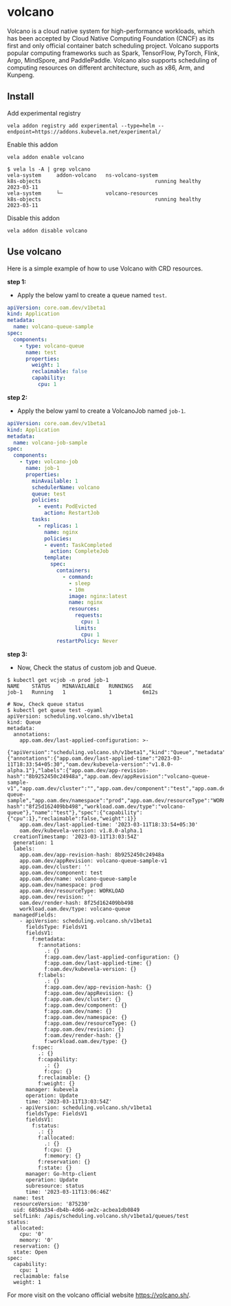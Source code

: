 # volcano

Volcano is a cloud native system for high-performance workloads, which has been accepted by Cloud Native Computing Foundation (CNCF) as its first and only official container batch scheduling project. Volcano supports popular computing frameworks such as Spark, TensorFlow, PyTorch, Flink, Argo, MindSpore, and PaddlePaddle. Volcano also supports scheduling of computing resources on different architecture, such as x86, Arm, and Kunpeng.

## Install

Add experimental registry
```
vela addon registry add experimental --type=helm --endpoint=https://addons.kubevela.net/experimental/
```

Enable this addon
```
vela addon enable volcano
```

```shell
$ vela ls -A | grep volcano
vela-system     addon-volcano   ns-volcano-system                       k8s-objects                                     running healthy                 2023-03-11
vela-system     └─              volcano-resources                       k8s-objects                                     running healthy                 2023-03-11
```

Disable this addon
```
vela addon disable volcano
```

## Use volcano

Here is a simple example of how to use Volcano with CRD resources.

**step 1:**

- Apply the below yaml to create a queue named `test`.

```yaml
apiVersion: core.oam.dev/v1beta1
kind: Application
metadata:
  name: volcano-queue-sample
spec:
  components:
    - type: volcano-queue
      name: test
      properties:
        weight: 1
        reclaimable: false
        capability:
          cpu: 1
```

**step 2:**

- Apply the below yaml to create a VolcanoJob named `job-1`.

```yaml
apiVersion: core.oam.dev/v1beta1
kind: Application
metadata:
  name: volcano-job-sample
spec:
  components:
    - type: volcano-job
      name: job-1
      properties:
        minAvailable: 1
        schedulerName: volcano
        queue: test
        policies:
          - event: PodEvicted
            action: RestartJob
        tasks:
          - replicas: 1
            name: nginx
            policies:
            - event: TaskCompleted
              action: CompleteJob
            template:
              spec:
                containers:
                  - command:
                    - sleep
                    - 10m
                    image: nginx:latest
                    name: nginx
                    resources:
                      requests:
                        cpu: 1
                      limits:
                        cpu: 1
                restartPolicy: Never
```

**step 3:**

- Now, Check the status of custom job and Queue.

```shell
$ kubectl get vcjob -n prod job-1
NAME    STATUS    MINAVAILABLE   RUNNINGS   AGE
job-1   Running   1              1          6m12s

# Now, Check queue status
$ kubectl get queue test -oyaml
apiVersion: scheduling.volcano.sh/v1beta1
kind: Queue
metadata:
  annotations:
    app.oam.dev/last-applied-configuration: >-
      {"apiVersion":"scheduling.volcano.sh/v1beta1","kind":"Queue","metadata":{"annotations":{"app.oam.dev/last-applied-time":"2023-03-11T18:33:54+05:30","oam.dev/kubevela-version":"v1.8.0-alpha.1"},"labels":{"app.oam.dev/app-revision-hash":"8b9252450c24948a","app.oam.dev/appRevision":"volcano-queue-sample-v1","app.oam.dev/cluster":"","app.oam.dev/component":"test","app.oam.dev/name":"volcano-queue-sample","app.oam.dev/namespace":"prod","app.oam.dev/resourceType":"WORKLOAD","app.oam.dev/revision":"","oam.dev/render-hash":"8f25d162409bb498","workload.oam.dev/type":"volcano-queue"},"name":"test"},"spec":{"capability":{"cpu":1},"reclaimable":false,"weight":1}}
    app.oam.dev/last-applied-time: '2023-03-11T18:33:54+05:30'
    oam.dev/kubevela-version: v1.8.0-alpha.1
  creationTimestamp: '2023-03-11T13:03:54Z'
  generation: 1
  labels:
    app.oam.dev/app-revision-hash: 8b9252450c24948a
    app.oam.dev/appRevision: volcano-queue-sample-v1
    app.oam.dev/cluster: ''
    app.oam.dev/component: test
    app.oam.dev/name: volcano-queue-sample
    app.oam.dev/namespace: prod
    app.oam.dev/resourceType: WORKLOAD
    app.oam.dev/revision: ''
    oam.dev/render-hash: 8f25d162409bb498
    workload.oam.dev/type: volcano-queue
  managedFields:
    - apiVersion: scheduling.volcano.sh/v1beta1
      fieldsType: FieldsV1
      fieldsV1:
        f:metadata:
          f:annotations:
            .: {}
            f:app.oam.dev/last-applied-configuration: {}
            f:app.oam.dev/last-applied-time: {}
            f:oam.dev/kubevela-version: {}
          f:labels:
            .: {}
            f:app.oam.dev/app-revision-hash: {}
            f:app.oam.dev/appRevision: {}
            f:app.oam.dev/cluster: {}
            f:app.oam.dev/component: {}
            f:app.oam.dev/name: {}
            f:app.oam.dev/namespace: {}
            f:app.oam.dev/resourceType: {}
            f:app.oam.dev/revision: {}
            f:oam.dev/render-hash: {}
            f:workload.oam.dev/type: {}
        f:spec:
          .: {}
          f:capability:
            .: {}
            f:cpu: {}
          f:reclaimable: {}
          f:weight: {}
      manager: kubevela
      operation: Update
      time: '2023-03-11T13:03:54Z'
    - apiVersion: scheduling.volcano.sh/v1beta1
      fieldsType: FieldsV1
      fieldsV1:
        f:status:
          .: {}
          f:allocated:
            .: {}
            f:cpu: {}
            f:memory: {}
          f:reservation: {}
          f:state: {}
      manager: Go-http-client
      operation: Update
      subresource: status
      time: '2023-03-11T13:06:46Z'
  name: test
  resourceVersion: '875230'
  uid: 6850a334-db4b-4d66-ae2c-acbea1db0849
  selfLink: /apis/scheduling.volcano.sh/v1beta1/queues/test
status:
  allocated:
    cpu: '0'
    memory: '0'
  reservation: {}
  state: Open
spec:
  capability:
    cpu: 1
  reclaimable: false
  weight: 1
```

For more visit on the volcano official website https://volcano.sh/.